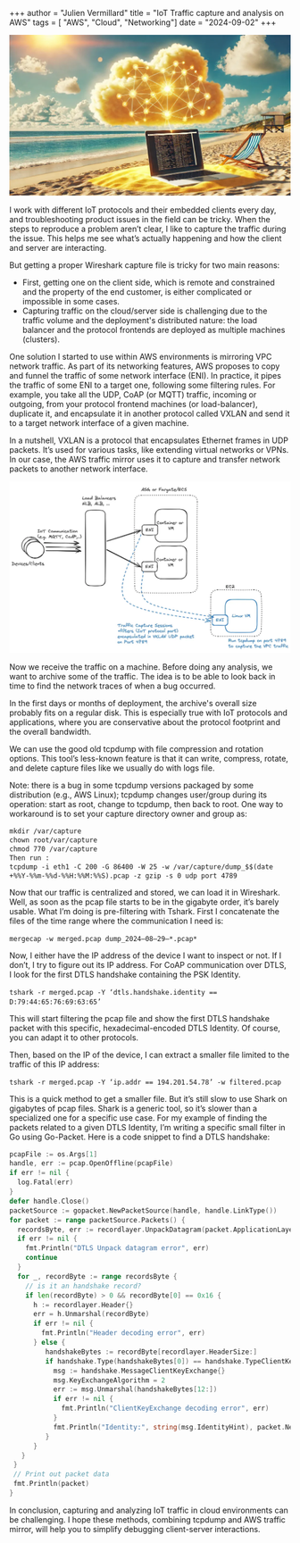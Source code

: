 +++
author = "Julien Vermillard"
title = "IoT Traffic capture and analysis on AWS"
tags = [ "AWS", "Cloud", "Networking"]
date = "2024-09-02"
+++

![Network Traffic Capture banner](/images/capture-banner.png)

I work with different IoT protocols and their embedded clients every day, and troubleshooting product issues in the field can be tricky. When the steps to reproduce a problem aren’t clear, I like to capture the traffic during the issue. This helps me see what’s actually happening and how the client and server are interacting.

But getting a proper Wireshark capture file is tricky for two main reasons:

* First, getting one on the client side, which is remote and constrained and the property of the end customer, is either complicated or impossible in some cases.
* Capturing traffic on the cloud/server side is challenging due to the traffic volume and the deployment's distributed nature: the load balancer and the protocol frontends are deployed as multiple machines (clusters).

One solution I started to use within AWS environments is mirroring VPC network traffic. As part of its networking features, AWS proposes to copy and funnel the traffic of some network interface (ENI). In practice, it pipes the traffic of some ENI to a target one, following some filtering rules. For example, you take all the UDP, CoAP (or MQTT) traffic, incoming or outgoing, from your protocol frontend machines (or load-balancer), duplicate it, and encapsulate it in another protocol called VXLAN and send it to a target network interface of a given machine.

In a nutshell, VXLAN is a protocol that encapsulates Ethernet frames in UDP packets. It’s used for various tasks, like extending virtual networks or VPNs. In our case, the AWS traffic mirror uses it to capture and transfer network packets to another network interface.

![AWS traffic Mirrior](/images/aws-traffic-mirror.png)

Now we receive the traffic on a machine. Before doing any analysis, we want to archive some of the traffic. The idea is to be able to look back in time to find the network traces of when a bug occurred.

In the first days or months of deployment, the archive's overall size probably fits on a regular disk. This is especially true with IoT protocols and applications, where you are conservative about the protocol footprint and the overall bandwidth.

We can use the good old tcpdump with file compression and rotation options. This tool’s less-known feature is that it can write, compress, rotate, and delete capture files like we usually do with logs file.

Note: there is a bug in some tcpdump versions packaged by some distribution (e.g., AWS Linux); tcpdump changes user/group during its operation: start as root, change to tcpdump, then back to root. One way to workaround is to set your capture directory owner and group as:

    mkdir /var/capture
    chown root/var/capture
    chmod 770 /var/capture
    Then run :
    tcpdump -i eth1 -C 200 -G 86400 -W 25 -w /var/capture/dump_$$(date +%%Y-%%m-%%d-%%H:%%M:%%S).pcap -z gzip -s 0 udp port 4789

Now that our traffic is centralized and stored, we can load it in Wireshark. Well, as soon as the pcap file starts to be in the gigabyte order, it’s barely usable. What I’m doing is pre-filtering with Tshark. First I concatenate the files of the time range where the communication I need is:

`mergecap -w merged.pcap dump_2024–08–29–*.pcap*`

Now, I either have the IP address of the device I want to inspect or not. If I don’t, I try to figure out its IP address. For CoAP communication over DTLS, I look for the first DTLS handshake containing the PSK Identity.

`tshark -r merged.pcap -Y ‘dtls.handshake.identity == D:79:44:65:76:69:63:65’`

This will start filtering the pcap file and show the first DTLS handshake packet with this specific, hexadecimal-encoded DTLS Identity. Of course, you can adapt it to other protocols.

Then, based on the IP of the device, I can extract a smaller file limited to the traffic of this IP address:

`tshark -r merged.pcap -Y ‘ip.addr == 194.201.54.78’ -w filtered.pcap`

This is a quick method to get a smaller file. But it’s still slow to use Shark on gigabytes of pcap files. Shark is a generic tool, so it’s slower than a specialized one for a specific use case. For my example of finding the packets related to a given DTLS Identity, I’m writing a specific small filter in Go using Go-Packet. Here is a code snippet to find a DTLS handshake:

```go
pcapFile := os.Args[1]
handle, err := pcap.OpenOffline(pcapFile)
if err != nil {
  log.Fatal(err)
}
defer handle.Close()
packetSource := gopacket.NewPacketSource(handle, handle.LinkType())
for packet := range packetSource.Packets() {
  recordsByte, err := recordlayer.UnpackDatagram(packet.ApplicationLayer().LayerContents())
  if err != nil {
    fmt.Println("DTLS Unpack datagram error", err)
    continue
  }
  for _, recordByte := range recordsByte {
    // is it an handshake record?
    if len(recordByte) > 0 && recordByte[0] == 0x16 {
      h := recordlayer.Header{}
      err = h.Unmarshal(recordByte)
      if err != nil {
        fmt.Println("Header decoding error", err)
      } else {
         handshakeBytes := recordByte[recordlayer.HeaderSize:]
         if handshake.Type(handshakeBytes[0]) == handshake.TypeClientKeyExchange {
           msg := handshake.MessageClientKeyExchange{}
           msg.KeyExchangeAlgorithm = 2
           err := msg.Unmarshal(handshakeBytes[12:])
           if err != nil {
             fmt.Println("ClientKeyExchange decoding error", err)
           }
           fmt.Println("Identity:", string(msg.IdentityHint), packet.NetworkLayer().NetworkFlow().Src())
         }
      }
   }
 }
 // Print out packet data
 fmt.Println(packet)
}
```

In conclusion, capturing and analyzing IoT traffic in cloud environments can be challenging. I hope these methods, combining tcpdump and AWS traffic mirror, will help you to simplify debugging client-server interactions.
